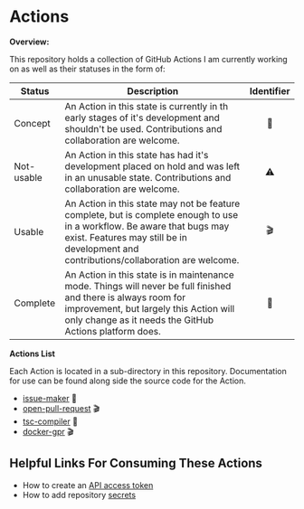 # Actions
**Overview:**

This repository holds a collection of GitHub Actions I am currently working on as well as their statuses in the form of:

|Status|Description|Identifier|
|---|---|:---:|
|Concept|An Action in this state is currently in th early stages of it's development and shouldn't be used.  Contributions and collaboration are welcome.|:wrench:|
|Not-usable|An Action in this state has had it's development placed on hold and was left in an unusable state.  Contributions and collaboration are welcome.|:warning:	|
|Usable|An Action in this state may not be feature complete, but is complete enough to use in a workflow.  Be aware that bugs may exist.  Features may still be in development and contributions/collaboration are welcome.|:clapper:|
|Complete|An Action in this state is in maintenance mode.  Things will never be full finished and there is always room for improvement, but largely this Action will only change as it needs the GitHub Actions platform does.|:tada:|


**Actions List**

Each Action is located in a sub-directory in this repository.  Documentation for use can be found along side the source code for the Action.

- [issue-maker](https://github.com/mattdavis0351/actions/tree/master/issue-maker) :wrench: 
- [open-pull-request](https://github.com/mattdavis0351/actions/tree/master/open-pull-request) :clapper:
- [tsc-compiler](https://github.com/mattdavis0351/actions/tree/master/tsc-compiler) :wrench: 
- [docker-gpr](https://github.com/mattdavis0351/actions/tree/master/docker-gpr) :clapper:

## Helpful Links For Consuming These Actions

- How to create an [API access token](https://help.github.com/en/articles/creating-a-personal-access-token-for-the-command-line)
- How to add repository [secrets](https://help.github.com/en/articles/virtual-environments-for-github-actions#creating-and-using-secrets-encrypted-variables)
